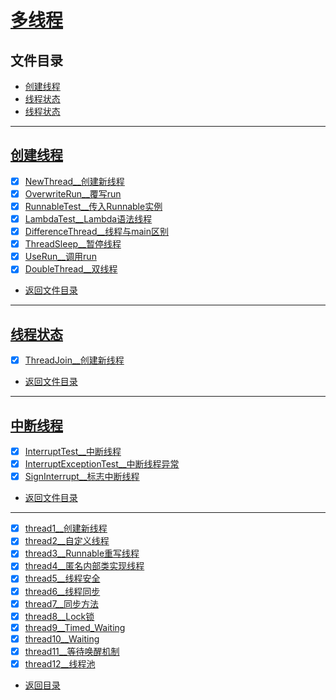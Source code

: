 
# [多线程](thread)

## 文件目录

- [创建线程](#创建线程)
- [线程状态](#线程状态)
- [线程状态](#线程状态)

-----------

## [创建线程](create/thread)

- [x] [NewThread__创建新线程](create/thread/NewThread.java)
- [x] [OverwriteRun__覆写run](create/thread/OverwriteRun.java)
- [x] [RunnableTest__传入Runnable实例](create/thread/RunnableTest.java)
- [x] [LambdaTest__Lambda语法线程](create/thread/LambdaTest.java)
- [x] [DifferenceThread__线程与main区别](create/thread/DifferenceThread.java)
- [x] [ThreadSleep__暂停线程](create/thread/ThreadSleep.java)
- [x] [UseRun__调用run](create/thread/UseRun.java)
- [x] [DoubleThread__双线程](create/thread/DoubleThread.java)

- [返回文件目录](#文件目录)

---------------

## [线程状态](thread/state)

- [x] [ThreadJoin__创建新线程](thread/state/ThreadJoin.java)


- [返回文件目录](#文件目录)

---------------

## [中断线程](interrupt/thread)

- [x] [InterruptTest__中断线程](interrupt/thread/InterruptTest.java)
- [x] [InterruptExceptionTest__中断线程异常](interrupt/thread/InterruptExceptionTest.java)
- [x] [SignInterrupt__标志中断线程](interrupt/thread/SignInterrupt.java)

- [返回文件目录](#文件目录)

---------------

- [x] [thread1__创建新线程](thread/thread2.java)
- [x] [thread2__自定义线程](thread/thread2.java)
- [x] [thread3__Runnable重写线程](thread/thread3.java)
- [x] [thread4__匿名内部类实现线程](thread/thread4.java)
- [x] [thread5__线程安全](thread/thread5.java)
- [x] [thread6__线程同步](thread/thread6.java)
- [x] [thread7__同步方法](thread/thread7.java)
- [x] [thread8__Lock锁](thread/thread8.java)
- [x] [thread9__Timed_Waiting](thread/thread9.java)
- [x] [thread10__Waiting](thread/thread10.java)
- [x] [thread11__等待唤醒机制](thread/thread11)
- [x] [thread12__线程池](thread/thread12.java)

- [返回目录](../../../../../README.md)
